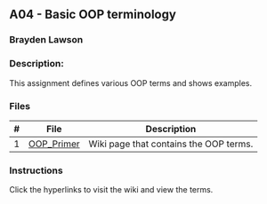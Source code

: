 ## A04 - Basic OOP terminology
### Brayden Lawson
### Description:

This assignment defines various OOP terms and shows examples.

### Files

|   #   | File     | Description                      |
| :---: | -------- | -------------------------------- |
|   1   | [OOP_Primer](https://github.com/bglawson1001/2143-OOP-Lawson/wiki/OOP-Primer) | Wiki page that contains the OOP terms. |


### Instructions

Click the hyperlinks to visit the wiki and view the terms.

